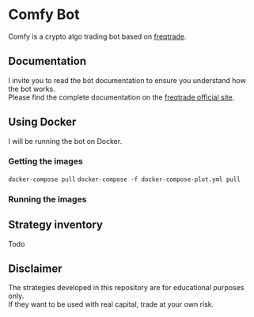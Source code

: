 # Comfy Bot

Comfy is a crypto algo trading bot based on [freqtrade](https://www.freqtrade.io).  

## Documentation
I invite you to read the bot documentation to ensure you understand how the bot works.  
Please find the complete documentation on the [freqtrade official site](https://www.freqtrade.io/en/stable/bot-basics/).

## Using Docker

I will be running the bot on Docker.

### Getting the images
`docker-compose pull`
`docker-compose -f docker-compose-plot.yml pull`

### Running the images

## Strategy inventory
Todo

## Disclaimer
The strategies developed in this repository are for educational purposes only.  
If they want to be used with real capital, trade at your own risk.